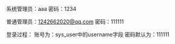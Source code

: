 系统管理员：aaa
密码：1234

普通管理员：1242662020@qq.com
密码：111111

登录过程：
    账号为：sys_user中的username字段
    密码默认为：111111
